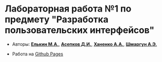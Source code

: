 # Лабораторная работа №1 по предмету "Разработка пользовательских интерфейсов"

- Авторы: [**Елькин М.А.**](https://github.com/MatthewYelkin), [**Асепков Д.И.**](https://github.com/antitoxical), [**Ханенко А.А.**](https://github.com/AndreiKhanenko), [**Шмаргун А.Э.**](https://github.com/Alex2004c)

- Работа на [Github Pages](https://matthewyelkin.github.io/DUI-Lab_1/)
